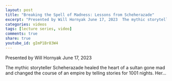 ```yaml
---
layout: post
title: "Breaking the Spell of Madness: Lessons from Scheherazade"
excerpt: "Presented by Will Hornyak June 17, 2023  The mythic storyteller Scheherazade healed the heart of a sultan gone mad and changed the course of an empire by telling stories for 1001 nights. Her..."
categories: videos
tags: [lecture series, video]
comments: true
share: true
youtube_id: gImP1Br83W4
---
```


Presented by Will Hornyak
June 17, 2023

The mythic storyteller Scheherazade healed the heart of a sultan gone mad and changed the course of an empire by telling stories for 1001 nights. Her...

